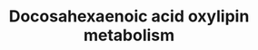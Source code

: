 ---
annotations:
- id: PW:0000010
  parent: classic metabolic pathway
  type: Pathway Ontology
  value: lipid metabolic pathway
- id: PW:0000002
  parent: classic metabolic pathway
  type: Pathway Ontology
  value: classic metabolic pathway
authors:
- Lcayer
- AlexanderPico
- Egonw
description: Docosahexaenoic acid (DHA) oxylipin metabolism
last-edited: 2022-12-10
organisms:
- Homo sapiens
redirect_from:
- /index.php/Pathway:WP5154
- /instance/WP5154
- /instance/WP5154_rr123805
revision: r123805
schema-jsonld:
- '@context': https://schema.org/
  '@id': https://wikipathways.github.io/pathways/WP5154.html
  '@type': Dataset
  creator:
    '@type': Organization
    name: WikiPathways
  description: Docosahexaenoic acid (DHA) oxylipin metabolism
  keywords:
  - 10(11)-EpDPE
  - 10,11-DiHDPE
  - 10-HDoHE
  - 11-HDoHE
  - 13(14)-EpDPE
  - 13,14-DiHDPE
  - 13-HDoHE
  - 14-HDoHE
  - 16(17)-EpDPE
  - 16,17-DiHDPE
  - 16-HDoHE
  - 17(R)-HpDoHE
  - 17-HDoHE
  - 19(20)-EpDPE
  - 19,20-DiHDPE
  - 20-HDoHE
  - 21-HDoHE
  - 22-HDoHE
  - 4,5-DiHDPE
  - 4-HDoHE
  - 7(8)-EpDPE
  - 7,8-DiHDPE
  - 7-HDoHE
  - 8-HDoHE
  - ASA
  - COX2
  - DHA
  - Maresin 1
  - Maresin 2
  - Neuroprotectin D1
  - PDX
  - Protectin D1
  - Resolvin D1
  - Resolvin D2
  - Resolvin D3
  - Resolvin D4
  - Resolvin D5
  - Resolvin D6
  - aspirin-triggered protectin D1
  - aspirin-triggered resolvin D1
  - aspirin-triggered resolvin D2
  - aspirin-triggered resolvin D3
  - aspirin-triggered resolvin D4
  - sEH
  license: CC0
  name: Docosahexaenoic acid oxylipin metabolism
seo: CreativeWork
title: Docosahexaenoic acid oxylipin metabolism
wpid: WP5154
---